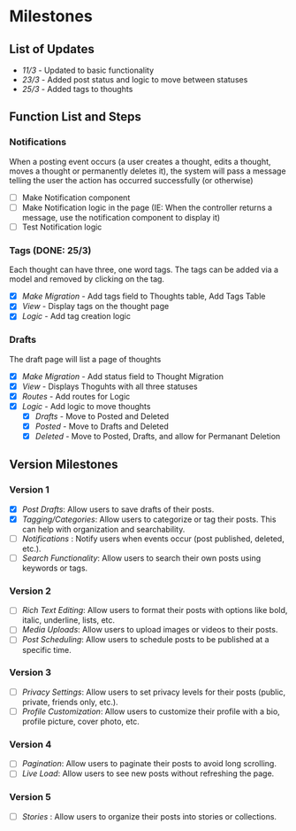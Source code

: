 # Milestones

## List of Updates
- *11/3* - Updated to basic functionality
- *23/3* - Added post status and logic to move between statuses
- *25/3* - Added tags to thoughts

## Function List and Steps

### Notifications
When a posting event occurs (a user creates a thought, edits a thought, moves a thought or permanently deletes it), the
system will pass a message telling the user the action has occurred successfully (or otherwise)
  - [ ] Make Notification component
  - [ ] Make Notification logic in the page (IE: When the controller returns a message, use the notification component
  to display it)
  - [ ] Test Notification logic

### Tags (DONE: 25/3)
Each thought can have three, one word tags. The tags can be added via a model and removed by clicking on the tag.
  - [x] *Make Migration* - Add tags field to Thoughts table, Add Tags Table
  - [x] *View* - Display tags on the thought page
  - [x] *Logic* - Add tag creation logic

### Drafts
The draft page will list a page of thoughts

  - [x] *Make Migration* - Add status field to Thought Migration
  - [x] *View* - Displays Thoguhts with all three statuses
  - [x] *Routes* - Add routes for Logic
  - [x] *Logic* - Add logic to move thoughts
    - [x] *Drafts* - Move to Posted and Deleted
    - [x] *Posted* - Move to Drafts and Deleted
    - [x] *Deleted* - Move to Posted, Drafts, and allow for Permanant Deletion

## Version Milestones

### Version 1
- [x] *Post Drafts*: Allow users to save drafts of their posts.
- [x] *Tagging/Categories*: Allow users to categorize or tag their posts. This can help with organization and searchability.
- [ ] *Notifications* : Notify users when events occur (post published, deleted, etc.).
- [ ] *Search Functionality*: Allow users to search their own posts using keywords or tags.

### Version 2
- [ ] *Rich Text Editing*: Allow users to format their posts with options like bold, italic, underline, lists, etc.
- [ ] *Media Uploads*: Allow users to upload images or videos to their posts.
- [ ] *Post Scheduling*: Allow users to schedule posts to be published at a specific time.

### Version 3
- [ ] *Privacy Settings*: Allow users to set privacy levels for their posts (public, private, friends only, etc.).
- [ ] *Profile Customization*: Allow users to customize their profile with a bio, profile picture, cover photo, etc.

### Version 4
- [ ] *Pagination*: Allow users to paginate their posts to avoid long scrolling.
- [ ] *Live Load*: Allow users to see new posts without refreshing the page.

### Version 5
- [ ] *Stories* : Allow users to organize their posts into stories or collections.
